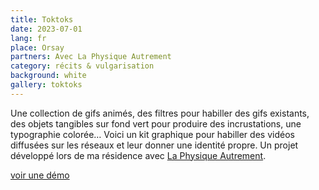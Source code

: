 ```yaml
---
title: Toktoks
date: 2023-07-01
lang: fr
place: Orsay
partners: Avec La Physique Autrement
category: récits & vulgarisation
background: white
gallery: toktoks
---
```

Une collection de gifs animés, des filtres pour habiller des gifs existants, des objets tangibles sur fond vert pour produire des incrustations, une typographie colorée… Voici un kit graphique pour habiller des vidéos diffusées sur les réseaux et leur donner une identité propre. Un projet développé lors de ma résidence avec [La Physique Autrement](https://vulgarisation.fr/projet/toktoks/).

[voir une démo](https://youtu.be/uIqkitE1gqQ?feature=shared)
